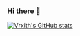 ### Hi there 👋
[![Vrxith's GitHub stats](https://github-readme-stats.vercel.app/api?username=o-skint)](https://github.com/o-skint)
